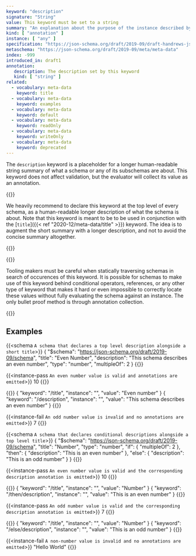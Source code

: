 ```yaml
---
keyword: "description"
signature: "String"
value: This keyword must be set to a string
summary: "An explanation about the purpose of the instance described by the schema."
kind: [ "annotation" ]
instance: [ "any" ]
specification: "https://json-schema.org/draft/2019-09/draft-handrews-json-schema-validation-02#rfc.section.9.1"
metaschema: "https://json-schema.org/draft/2019-09/meta/meta-data"
index: -999
introduced_in: draft1
annotation:
   description: The description set by this keyword
   kind: [ "string" ]
related:
  - vocabulary: meta-data
    keyword: title
  - vocabulary: meta-data
    keyword: examples
  - vocabulary: meta-data
    keyword: default
  - vocabulary: meta-data
    keyword: readOnly
  - vocabulary: meta-data
    keyword: writeOnly
  - vocabulary: meta-data
    keyword: deprecated
---
```


The `description` keyword is a placeholder for a longer human-readable string
summary of what a schema or any of its subschemas are about. This keyword does
not affect validation, but the evaluator will collect its value as an
annotation.

{{<best-practice>}}

We heavily recommend to declare this keyword at the top level of every schema,
as a human-readable longer description of what the schema is about.
Note that this keyword is meant to be to be used in conjunction with the
[`title`]({{< ref "2020-12/meta-data/title" >}}) keyword. The idea is to
augment the short summary with a longer description, and not to avoid the
concise summary altogether.

{{</best-practice>}}

{{<common-pitfall>}}

Tooling makers must be careful when statically traversing schemas in search of
occurences of this keyword. It is possible for schemas to make use of this
keyword behind conditional operators, references, or any other type of keyword
that makes it hard or even impossible to correctly locate these values without
fully evaluating the schema against an instance. The only bullet proof method
is through annotation collection.

{{</common-pitfall>}}

## Examples

{{<schema `A schema that declares a top level description alongside a short title`>}}
{
  "$schema": "https://json-schema.org/draft/2019-09/schema",
  "title": "Even Number",
  "description": "This schema describes an even number",
  "type": "number",
  "multipleOf": 2
}
{{</schema>}}

{{<instance-pass `An even number value is valid and annotations are emitted`>}}
10
{{</instance-pass>}}

{{<instance-annotation>}}
{ "keyword": "/title", "instance": "", "value": "Even number" }
{ "keyword": "/description", "instance": "", "value": "This schema describes an even number" }
{{</instance-annotation>}}

{{<instance-fail `An odd number value is invalid and no annotations are emitted`>}}
7
{{</instance-fail>}}

{{<schema `A schema that declares conditional descriptions alongside a top level title`>}}
{
  "$schema": "https://json-schema.org/draft/2019-09/schema",
  "title": "Number",
  "type": "number",
  "if": { "multipleOf": 2 },
  "then": { "description": "This is an even number" },
  "else": { "description": "This is an odd number" }
}
{{</schema>}}

{{<instance-pass `An even number value is valid and the corresponding description annotation is emitted`>}}
10
{{</instance-pass>}}

{{<instance-annotation>}}
{ "keyword": "/title", "instance": "", "value": "Number" }
{ "keyword": "/then/description", "instance": "", "value": "This is an even number" }
{{</instance-annotation>}}

{{<instance-pass `An odd number value is valid and the corresponding description annotation is emitted`>}}
7
{{</instance-pass>}}

{{<instance-annotation>}}
{ "keyword": "/title", "instance": "", "value": "Number" }
{ "keyword": "/else/description", "instance": "", "value": "This is an odd number" }
{{</instance-annotation>}}

{{<instance-fail `A non-number value is invalid and no annotations are emitted`>}}
"Hello World"
{{</instance-fail>}}
